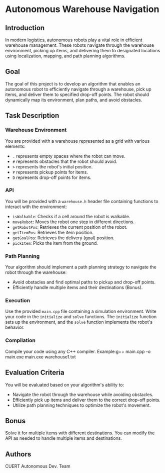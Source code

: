 # Autonomous Warehouse Navigation

## Introduction

In modern logistics, autonomous robots play a vital role in efficient warehouse management. These robots navigate through the warehouse environment, picking up items, and delivering them to designated locations using localization, mapping, and path planning algorithms.

## Goal

The goal of this project is to develop an algorithm that enables an autonomous robot to efficiently navigate through a warehouse, pick up items, and deliver them to specified drop-off points. The robot should dynamically map its environment, plan paths, and avoid obstacles.

## Task Description

### Warehouse Environment

You are provided with a warehouse represented as a grid with various elements:
- `.` represents empty spaces where the robot can move.
- `#` represents obstacles that the robot should avoid.
- `>` represents the robot's initial position.
- `P` represents pickup points for items.
- `D` represents drop-off points for items.

### API

You will be provided with a `warehouse.h` header file containing functions to interact with the environment:
- `isWalkable`: Checks if a cell around the robot is walkable.
- `moveRobot`: Moves the robot one step in different directions.
- `getRobotPos`: Retrieves the current position of the robot.
- `getItemPos`: Retrieves the item position.
- `getGoalPos`: Retrieves the delivery (goal) position.
- `pickItem`: Picks the item from the ground.

### Path Planning

Your algorithm should implement a path planning strategy to navigate the robot through the warehouse:
- Avoid obstacles and find optimal paths to pickup and drop-off points.
- Efficiently handle multiple items and their destinations (Bonus).

### Execution

Use the provided `main.cpp` file containing a simulation environment. Write your code in the `initialize` and `solve` functions. The `initialize` function sets up the environment, and the `solve` function implements the robot's behavior.

### Compilation

Compile your code using any C++ compiler. Example:g++ main.cpp -o main.exe main.exe warehouse1.txt


## Evaluation Criteria

You will be evaluated based on your algorithm's ability to:
- Navigate the robot through the warehouse while avoiding obstacles.
- Efficiently pick up items and deliver them to the correct drop-off points.
- Utilize path planning techniques to optimize the robot's movement.

## Bonus

Solve it for multiple items with different destinations. You can modify the API as needed to handle multiple items and destinations.

## Authors

CUERT Autonomous Dev. Team


